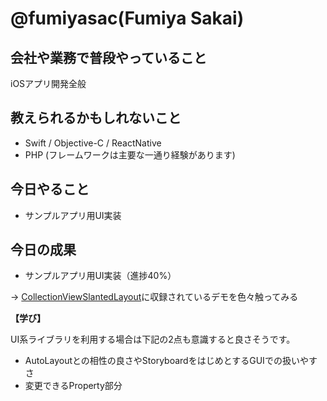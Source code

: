 # @fumiyasac(Fumiya Sakai)

## 会社や業務で普段やっていること

iOSアプリ開発全般

## 教えられるかもしれないこと

+ Swift / Objective-C / ReactNative
+ PHP (フレームワークは主要な一通り経験があります)

## 今日やること

+ サンプルアプリ用UI実装

## 今日の成果

+ サンプルアプリ用UI実装（進捗40%）

→ [CollectionViewSlantedLayout](https://github.com/yacir/CollectionViewSlantedLayout)に収録されているデモを色々触ってみる

__【学び】__

UI系ライブラリを利用する場合は下記の2点も意識すると良さそうです。

+ AutoLayoutとの相性の良さやStoryboardをはじめとするGUIでの扱いやすさ
+ 変更できるProperty部分
